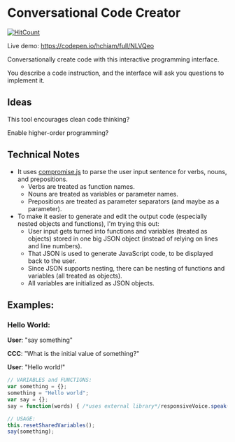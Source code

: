 # Conversational Code Creator

[![HitCount](http://hits.dwyl.io/hchiam/ccc.svg)](http://hits.dwyl.io/hchiam/ccc)

Live demo: https://codepen.io/hchiam/full/NLVQeo

Conversationally create code with this interactive programming interface. 

You describe a code instruction, and the interface will ask you questions to implement it.

## Ideas

This tool encourages clean code thinking?

Enable higher-order programming?

## Technical Notes

- It uses [compromise.js](https://github.com/spencermountain/compromise) to parse the user input sentence for verbs, nouns, and prepositions.
  - Verbs are treated as function names.
  - Nouns are treated as variables or parameter names.
  - Prepositions are treated as parameter separators (and maybe as a parameter).
- To make it easier to generate and edit the output code (especially nested objects and functions), I'm trying this out:
  - User input gets turned into functions and variables (treated as objects) stored in one big JSON object (instead of relying on lines and line numbers).
  - That JSON is used to generate JavaScript code, to be displayed back to the user.
  - Since JSON supports nesting, there can be nesting of functions and variables (all treated as objects).
  - All variables are initialized as JSON objects.

## Examples:

### Hello World:

**User**: "say something"

**CCC**: "What is the initial value of something?"

**User**: "Hello world!"

```js
// VARIABLES and FUNCTIONS:
var something = {};
something = "Hello world";
var say = {};
say = function(words) { /*uses external library*/responsiveVoice.speak('"' + words + '"', 'UK English Male'); };

// USAGE:
this.resetSharedVariables();
say(something);
```
